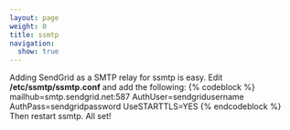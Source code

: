 ```yaml
---
layout: page
weight: 0
title: ssmtp
navigation:
  show: true
---
```


Adding SendGrid as a SMTP relay for ssmtp is easy. Edit **/etc/ssmtp/ssmtp.conf** and add the following: {% codeblock %}
mailhub=smtp.sendgrid.net:587 AuthUser=sendgridusername AuthPass=sendgridpassword UseSTARTTLS=YES
{% endcodeblock %} Then restart ssmtp. All set!
